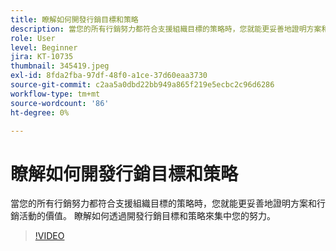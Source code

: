 ```yaml
---
title: 瞭解如何開發行銷目標和策略
description: 當您的所有行銷努力都符合支援組織目標的策略時，您就能更妥善地證明方案和行銷活動的價值。
role: User
level: Beginner
jira: KT-10735
thumbnail: 345419.jpeg
exl-id: 8fda2fba-97df-48f0-a1ce-37d60eaa3730
source-git-commit: c2aa5a0dbd22bb949a865f219e5ecbc2c96d6286
workflow-type: tm+mt
source-wordcount: '86'
ht-degree: 0%

---
```


# 瞭解如何開發行銷目標和策略

當您的所有行銷努力都符合支援組織目標的策略時，您就能更妥善地證明方案和行銷活動的價值。 瞭解如何透過開發行銷目標和策略來集中您的努力。

>[!VIDEO](https://video.tv.adobe.com/v/345419/?quality=12&learn=on)
